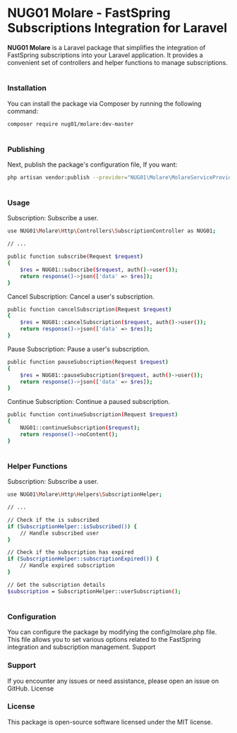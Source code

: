 # NUG01 Molare - FastSpring Subscriptions Integration for Laravel

**NUG01 Molare** is a Laravel package that simplifies the integration of FastSpring subscriptions into your Laravel application. It provides a convenient set of controllers and helper functions to manage subscriptions.

#
### Installation

You can install the package via Composer by running the following command:

```sh
composer require nug01/molare:dev-master
```


#
### Publishing

Next, publish the package's configuration file, If you want:
```sh
php artisan vendor:publish --provider="NUG01\Molare\MolareServiceProvider" --tag="config"molare:dev-master
```


#
### Usage

Subscription: Subscribe a user.

```sh
use NUG01\Molare\Http\Controllers\SubscriptionController as NUG01;

// ...

public function subscribe(Request $request)
{
    $res = NUG01::subscribe($request, auth()->user());
    return response()->json(['data' => $res]);
}
```


Cancel Subscription: Cancel a user's subscription.

```sh
public function cancelSubscription(Request $request)
{
    $res = NUG01::cancelSubscription($request, auth()->user());
    return response()->json(['data' => $res]);
}
```

Pause Subscription: Pause a user's subscription.

```sh
public function pauseSubscription(Request $request)
{
    $res = NUG01::pauseSubscription($request, auth()->user());
    return response()->json(['data' => $res]);
}
```

Continue Subscription: Continue a paused subscription.

```sh
public function continueSubscription(Request $request)
{
    NUG01::continueSubscription($request);
    return response()->noContent();
}
```


#
### Helper Functions

Subscription: Subscribe a user.

```sh
use NUG01\Molare\Http\Helpers\SubscriptionHelper;

// ...

// Check if the is subscribed
if (SubscriptionHelper::isSubscribed()) {
    // Handle subscribed user
}

// Check if the subscription has expired
if (SubscriptionHelper::subscriptionExpired()) {
    // Handle expired subscription
}

// Get the subscription details
$subscription = SubscriptionHelper::userSubscription();
```


#
### Configuration

You can configure the package by modifying the config/molare.php file. This file allows you to set various options related to the FastSpring integration and subscription management.
Support

### Support

If you encounter any issues or need assistance, please open an issue on GitHub.
License

### License

This package is open-source software licensed under the MIT license.




